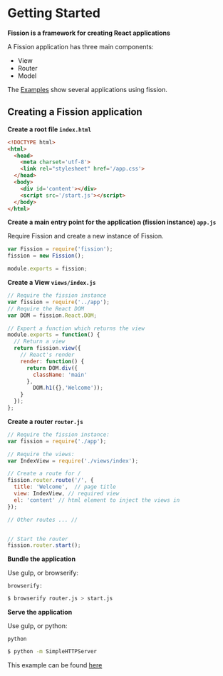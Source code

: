 # Getting Started

**Fission is a framework for creating React applications**


A Fission application has three main components:
- View
- Router
- Model

The [Examples](https://github.com/fissionjs/examples) show several applications using fission.



## Creating a Fission application

**Create a root file `index.html`**
```html
<!DOCTYPE html>
<html>
  <head>
    <meta charset='utf-8'>
    <link rel="stylesheet" href='/app.css'>
  </head>
  <body>
    <div id='content'></div>
    <script src='/start.js'></script>
  </body>
</html>

```

**Create a main entry point for the application (fission instance) `app.js`**

Require Fission and create a new instance of Fission.
```js
var Fission = require('fission');
fission = new Fission();

module.exports = fission;

```

**Create a View `views/index.js`**

```js
// Require the fission instance
var fission = require('../app');
// Require the React DOM
var DOM = fission.React.DOM;

// Export a function which returns the view
module.exports = function() {
  // Return a view
  return fission.view({
    // React's render
    render: function() {
      return DOM.div({
        className: 'main'
      },
        DOM.h1({},'Welcome'));
    }
  });
};


```


**Create a router `router.js`**

```js
// Require the fission instance:
var fission = require('./app');

// Require the views:
var IndexView = require('./views/index');

// Create a route for /
fission.router.route('/', {
  title: 'Welcome',  // page title
  view: IndexView, // required view
  el: 'content' // html element to inject the views in
});

// Other routes ... //


// Start the router
fission.router.start();
```

**Bundle the application**

Use gulp, or browserify:

`browserify:`
```bash
$ browserify router.js > start.js
```

**Serve the application**

Use gulp, or python:

`python`

```bash
$ python -m SimpleHTTPServer
```


This example can be found [here](https://github.com/fissionjs/examples/tree/master/simple/gettingStarted)

